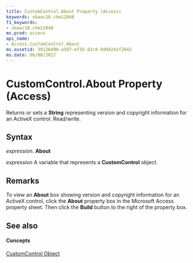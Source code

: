 ```yaml
---
title: CustomControl.About Property (Access)
keywords: vbaac10.chm12048
f1_keywords:
- vbaac10.chm12048
ms.prod: access
api_name:
- Access.CustomControl.About
ms.assetid: 39126d90-a587-ef35-83c8-9d94241f2642
ms.date: 06/08/2017
---
```



# CustomControl.About Property (Access)

Returns or sets a  **String** representing version and copyright information for an ActiveX control. Read/write.


## Syntax

 _expression_. **About**

 _expression_ A variable that represents a **CustomControl** object.


## Remarks

To view an  **About** box showing version and copyright information for an ActiveX control, click the **About** property box in the Microsoft Access property sheet. Then click the **Build** button to the right of the property box.


## See also


#### Concepts


[CustomControl Object](customcontrol-object-access.md)

